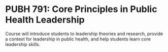 # PUBH 791: Core Principles in Public Health Leadership

Course will introduce students to leadership theories and research, provide a context for leadership in public health, and help students learn core leadership skills.